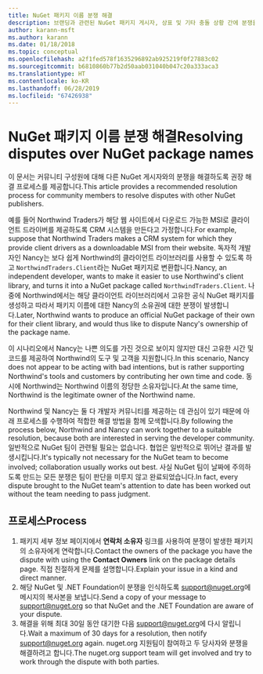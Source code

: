 ```yaml
---
title: NuGet 패키지 이름 분쟁 해결
description: 브랜딩과 관련된 NuGet 패키지 게시자, 상표 및 기타 충돌 상황 간에 분쟁을 해결하기 위한 프로세스입니다.
author: karann-msft
ms.author: karann
ms.date: 01/18/2018
ms.topic: conceptual
ms.openlocfilehash: a2f1fed578f1635296892ab925219f0f27883c02
ms.sourcegitcommit: b6810860b77b2d50aab031040b047c20a333aca3
ms.translationtype: HT
ms.contentlocale: ko-KR
ms.lasthandoff: 06/28/2019
ms.locfileid: "67426938"
---
```

# <a name="resolving-disputes-over-nuget-package-names"></a><span data-ttu-id="8e4f8-103">NuGet 패키지 이름 분쟁 해결</span><span class="sxs-lookup"><span data-stu-id="8e4f8-103">Resolving disputes over NuGet package names</span></span>

<span data-ttu-id="8e4f8-104">이 문서는 커뮤니티 구성원에 대해 다른 NuGet 게시자와의 분쟁을 해결하도록 권장 해결 프로세스를 제공합니다.</span><span class="sxs-lookup"><span data-stu-id="8e4f8-104">This article provides a recommended resolution process for community members to resolve disputes with other NuGet publishers.</span></span>

<span data-ttu-id="8e4f8-105">예를 들어 Northwind Traders가 해당 웹 사이트에서 다운로드 가능한 MSI로 클라이언트 드라이버를 제공하도록 CRM 시스템을 만든다고 가정합니다.</span><span class="sxs-lookup"><span data-stu-id="8e4f8-105">For example, suppose that Northwind Traders makes a CRM system for which they provide client drivers as a downloadable MSI from their website.</span></span> <span data-ttu-id="8e4f8-106">독자적 개발자인 Nancy는 보다 쉽게 Northwind의 클라이언트 라이브러리를 사용할 수 있도록 하고 `NorthwindTraders.Client`라는 NuGet 패키지로 변환합니다.</span><span class="sxs-lookup"><span data-stu-id="8e4f8-106">Nancy, an independent developer, wants to make it easier to use Northwind's client library, and turns it into a NuGet package called `NorthwindTraders.Client`.</span></span> <span data-ttu-id="8e4f8-107">나중에 Northwind에서는 해당 클라이언트 라이브러리에서 고유한 공식 NuGet 패키지를 생성하고 따라서 패키지 이름에 대한 Nancy의 소유권에 대한 분쟁이 발생합니다.</span><span class="sxs-lookup"><span data-stu-id="8e4f8-107">Later, Northwind wants to produce an official NuGet package of their own for their client library, and would thus like to dispute Nancy's ownership of the package name.</span></span>

<span data-ttu-id="8e4f8-108">이 시나리오에서 Nancy는 나쁜 의도를 가진 것으로 보이지 않지만 대신 고유한 시간 및 코드를 제공하여 Northwind의 도구 및 고객을 지원합니다.</span><span class="sxs-lookup"><span data-stu-id="8e4f8-108">In this scenario, Nancy does not appear to be acting with bad intentions, but is rather supporting Northwind's tools and customers by contributing her own time and code.</span></span> <span data-ttu-id="8e4f8-109">동시에 Northwind는 Northwind 이름의 정당한 소유자입니다.</span><span class="sxs-lookup"><span data-stu-id="8e4f8-109">At the same time, Northwind is the legitimate owner of the Northwind name.</span></span>

<span data-ttu-id="8e4f8-110">Northwind 및 Nancy는 둘 다 개발자 커뮤니티를 제공하는 데 관심이 있기 때문에 아래 프로세스를 수행하여 적합한 해결 방법을 함께 모색합니다.</span><span class="sxs-lookup"><span data-stu-id="8e4f8-110">By following the process below, Northwind and Nancy can work together to a suitable resolution, because both are interested in serving the developer community.</span></span> <span data-ttu-id="8e4f8-111">일반적으로 NuGet 팀이 관련될 필요는 없습니다. 협업은 일반적으로 뛰어난 결과를 발생시킵니다.</span><span class="sxs-lookup"><span data-stu-id="8e4f8-111">It's typically not necessary for the NuGet team to become involved; collaboration usually works out best.</span></span> <span data-ttu-id="8e4f8-112">사실 NuGet 팀이 날짜에 주의하도록 만드는 모든 분쟁은 팀이 판단을 미루지 않고 완료되었습니다.</span><span class="sxs-lookup"><span data-stu-id="8e4f8-112">In fact, every dispute brought to the NuGet team's attention to date has been worked out without the team needing to pass judgment.</span></span>

## <a name="process"></a><span data-ttu-id="8e4f8-113">프로세스</span><span class="sxs-lookup"><span data-stu-id="8e4f8-113">Process</span></span>

1. <span data-ttu-id="8e4f8-114">패키지 세부 정보 페이지에서 **연락처 소유자** 링크를 사용하여 분쟁이 발생한 패키지의 소유자에게 연락합니다.</span><span class="sxs-lookup"><span data-stu-id="8e4f8-114">Contact the owners of the package you have the dispute with using the **Contact Owners** link on the package details page.</span></span> <span data-ttu-id="8e4f8-115">직접 친절하게 문제를 설명합니다.</span><span class="sxs-lookup"><span data-stu-id="8e4f8-115">Explain your issue in a kind and direct manner.</span></span>
2. <span data-ttu-id="8e4f8-116">해당 NuGet 및 .NET Foundation이 분쟁을 인식하도록 [support@nuget.org](mailto:support@nuget.org)에 메시지의 복사본을 보냅니다.</span><span class="sxs-lookup"><span data-stu-id="8e4f8-116">Send a copy of your message to [support@nuget.org](mailto:support@nuget.org) so that NuGet and the .NET Foundation are aware of your dispute.</span></span>
3. <span data-ttu-id="8e4f8-117">해결을 위해 최대 30일 동안 대기한 다음 [support@nuget.org](mailto:support@nuget.org)에 다시 알립니다.</span><span class="sxs-lookup"><span data-stu-id="8e4f8-117">Wait a maximum of 30 days for a resolution, then notify [support@nuget.org](mailto:support@nuget.org) again.</span></span> <span data-ttu-id="8e4f8-118">nuget.org 지원팀이 참여하고 두 당사자와 분쟁을 해결하려고 합니다.</span><span class="sxs-lookup"><span data-stu-id="8e4f8-118">The nuget.org support team will get involved and try to work through the dispute with both parties.</span></span>
